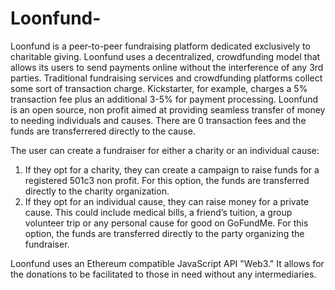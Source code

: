 # Loonfund-
Loonfund is a peer-to-peer fundraising platform dedicated exclusively to charitable giving. Loonfund uses a decentralized, crowdfunding model that allows its users to send payments online without the interference of any 3rd parties. Traditional fundraising services and crowdfunding platforms collect some sort of transaction charge. Kickstarter, for example, charges a 5% transaction fee plus an additional 3-5% for payment processing. Loonfund is an open source, non profit aimed at providing seamless transfer of money to needing individuals and causes. There are 0 transaction fees and the funds are transferrered directly to the cause.

The user can create a fundraiser for either a charity or an individual cause:
1) If they opt for a charity, they can create a campaign to raise funds for a registered 501c3 non profit. For this option, the funds are transferred directly to the charity organization.
2) If they opt for an individual cause, they can raise money for a private cause. This could include medical bills, a friend’s tuition, a group volunteer trip or any personal cause for good on GoFundMe. For this option, the funds are transferred directly to the party organizing the fundraiser.  


Loonfund uses an Ethereum compatible JavaScript API "Web3." It allows for the donations to be facilitated to those in need without any intermediaries. 
